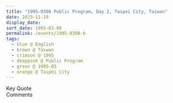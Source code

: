 ```yaml
---
title: "1995-0308 Public Program, Day 2, Taipei City, Taiwan"
date: 2023-11-18
display_date: 
sort_date: 1995-03-08
permalink: /events/1995-0308-b
tags:
  - blue @ English
  - brown @ Taiwan
  - crimson @ 1995
  - deeppink @ Public Program
  - green @ 1995-03
  - orange @ Taipei City
---
```


<wave-list>
  <list-title color="green" width="75">Key Quote</list-title>
  <list-item color="BlanchedAlmond"  width="200"></list-item>
  <list-item color="Lavender"></list-item>
  <list-item color="BlanchedAlmond"></list-item>
</wave-list>

<br>

<wave-list>
  <list-title color="green" width="75">Comments</list-title>
  <list-item color="BlanchedAlmond"  width="200"></list-item>
  <list-item color="Lavender"></list-item>
  <list-item color="BlanchedAlmond"></list-item>
</wave-list>
